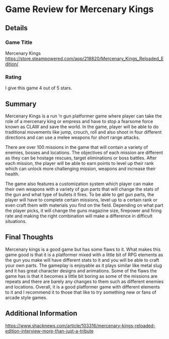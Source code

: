 # Game Review for Mercenary Kings

## Details

### Game Title
Mercenary Kings
https://store.steampowered.com/app/218820/Mercenary_Kings_Reloaded_Edition/

### Rating
I give this game 4 out of 5 stars.

## Summary
Mercenary Kings is a run ‘n gun platformer game where player can take the role of a mercenary king or empress and have to stop a fearsome force known as CLAW and save the world. In the game, player will be able to do traditional movements like jump, crouch, roll and also shoot in four different directions and can use a melee weapons for short range attacks.

There are over 100 missions in the game that will contain a variety of enemies, bosses and locations. The objectives of each mission are different as they can be hostage rescues, target eliminations or boss battles. After each mission, the player will be able to earn points to level up their rank which can unlock more challenging mission, weapons and increase their health.

The game also features a customization system which player can make their own weapons with a variety of gun parts that will change the stats of the gun and what type of bullets it fires. To be able to get gun parts, the player will have to complete certain missions, level up to a certain rank or even craft them with materials you find on the field. Depending on what part the player picks, it will change the guns magazine size, firepower and firing rate and making the right combination will make a difference in difficult situations.


## Final Thoughts
Mercenary kings is a good game but has some flaws to it. What makes this game good is that it is a platformer mixed with a little bit of RPG elements as the gun you make will have different stats to it and you will be able to craft your own parts. The gameplay is enjoyable as it plays similar like metal slug and it has great character designs and animations. Some of the flaws the game has is that it becomes a little bit boring as some of the missions are repeats and there are barely any changes to them such as different enemies and locations. Overall, it is a good platformer game with different elements to it and I recommend it to those that like to try something new or fans of arcade style games.

## Additional Information
https://www.shacknews.com/article/103316/mercenary-kings-reloaded-edition-interview-more-than-just-a-tribute
